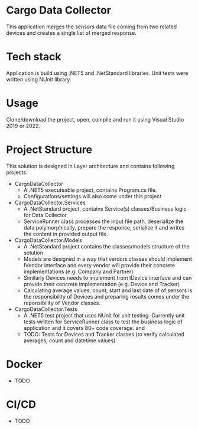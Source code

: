 
# Cargo Data Collector

This application merges the sensors data file coming from two related devices and creates a single list of merged response.

# Tech stack
Application is build using .NET5 and .NetStandard libraries. Unit tests were written using NUnit library.

# Usage
Clone/download the project, open, compile and run it using Visual Studio 2019 or 2022.


# Project Structure
This solution is designed in Layer architecture and contains following projects.
- CargoDataCollector 
    - A .NET5 executeable project, contains Program.cs file. 
    - Configurations/settings will also come under this project
- CargoDataCollector.Services
    - A .NetStandard project, contains Service(s) classes/Business logic for Data Collector
    - ServiceRunner class processes the input file path, deserialize the data polymorphically, prepare the response, serialize it and writes the content in provided output file.
- CargoDataCollector.Models
    - A .NetStandard project contains the classes/models structure of the solution
    - Models are designed in a way that verdors classes should implement IVendor interface and every vendor will provide their concrete implementations (e.g. Company and Partner)
    - Similarly Devices needs to implement from IDevice interface and can provide their concrete implementation (e.g. Device and Tracker)
    - Calculating average values, count, start and last date of of sensors is the responsibility of Devices and preparing results comes under the reponsibility of Vendor classes.
- CargoDataCollector.Tests
    - A .NET5 test project that uses NUnit for unit testing. Currently unit tests written for ServiceRunner class to test the business logic of application and it covers 80+ code coverage. and 
    - TODO: Tests for Devices and Tracker classes (to verify calculated averages, count and datetime values)

# Docker
- TODO

# CI/CD
- TODO



